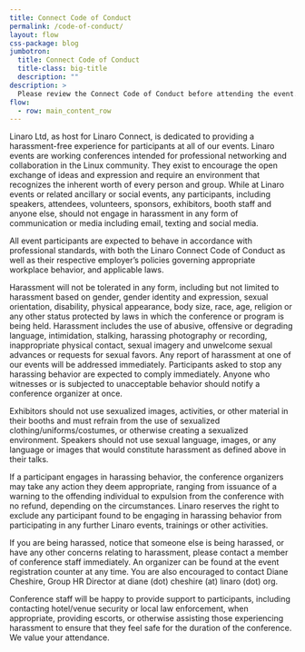 ```yaml
---
title: Connect Code of Conduct
permalink: /code-of-conduct/
layout: flow
css-package: blog
jumbotron:
  title: Connect Code of Conduct
  title-class: big-title
  description: ""
description: >
  Please review the Connect Code of Conduct before attending the event.
flow:
  - row: main_content_row
---
```


Linaro Ltd, as host for Linaro Connect, is dedicated to providing a harassment-free experience for participants at all of our events. Linaro events are working conferences intended for professional networking and collaboration in the Linux community. They exist to encourage the open exchange of ideas and expression and require an environment that recognizes the inherent worth of every person and group. While at Linaro events or related ancillary or social events, any participants, including speakers, attendees, volunteers, sponsors, exhibitors, booth staff and anyone else, should not engage in harassment in any form of communication or media including email, texting and social media.

All event participants are expected to behave in accordance with professional standards, with both the Linaro Connect Code of Conduct as well as their respective employer’s policies governing appropriate workplace behavior, and applicable laws.

Harassment will not be tolerated in any form, including but not limited to harassment based on gender, gender identity and expression, sexual orientation, disability, physical appearance, body size, race, age, religion or any other status protected by laws in which the conference or program is being held. Harassment includes the use of abusive, offensive or degrading language, intimidation, stalking, harassing photography or recording, inappropriate physical contact, sexual imagery and unwelcome sexual advances or requests for sexual favors. Any report of harassment at one of our events will be addressed immediately. Participants asked to stop any harassing behavior are expected to comply immediately. Anyone who witnesses or is subjected to unacceptable behavior should notify a conference organizer at once.

Exhibitors should not use sexualized images, activities, or other material in their booths and must refrain from the use of sexualized clothing/uniforms/costumes, or otherwise creating a sexualized environment. Speakers should not use sexual language, images, or any language or images that would constitute harassment as defined above in their talks.

If a participant engages in harassing behavior, the conference organizers may take any action they deem appropriate, ranging from issuance of a warning to the offending individual to expulsion from the conference with no refund, depending on the circumstances. Linaro reserves the right to exclude any participant found to be engaging in harassing behavior from participating in any further Linaro events, trainings or other activities.

If you are being harassed, notice that someone else is being harassed, or have any other concerns relating to harassment, please contact a member of conference staff immediately. An organizer can be found at the event registration counter at any time. You are also encouraged to contact Diane Cheshire, Group HR Director at diane (dot) cheshire (at) linaro (dot) org.

Conference staff will be happy to provide support to participants, including contacting hotel/venue security or local law enforcement, when appropriate, providing escorts, or otherwise assisting those experiencing harassment to ensure that they feel safe for the duration of the conference. We value your attendance.
